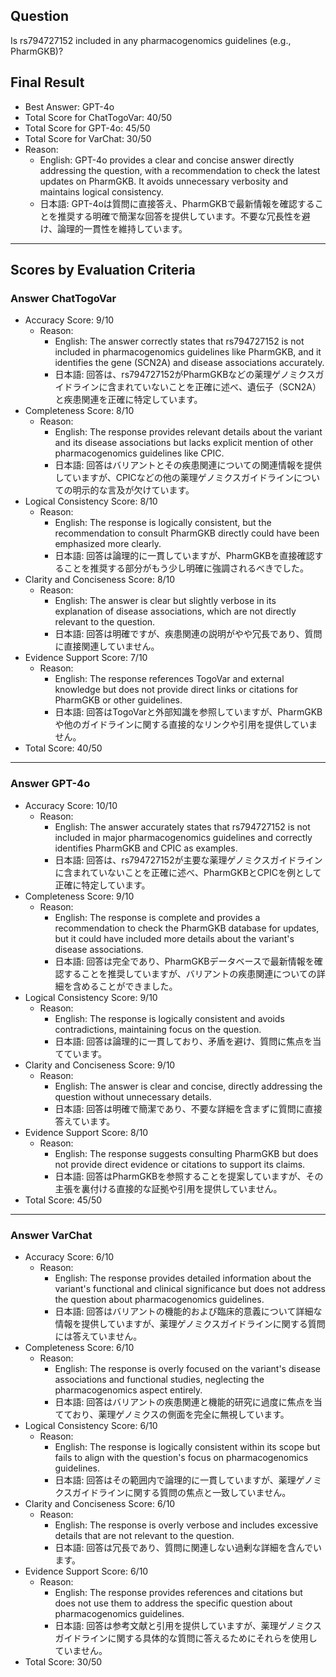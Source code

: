 ## Question

Is rs794727152 included in any pharmacogenomics guidelines (e.g., PharmGKB)?

## Final Result

- Best Answer: GPT-4o
- Total Score for ChatTogoVar: 40/50
- Total Score for GPT-4o: 45/50
- Total Score for VarChat: 30/50
- Reason:
  - English: GPT-4o provides a clear and concise answer directly addressing the question, with a recommendation to check the latest updates on PharmGKB. It avoids unnecessary verbosity and maintains logical consistency.
  - 日本語: GPT-4oは質問に直接答え、PharmGKBで最新情報を確認することを推奨する明確で簡潔な回答を提供しています。不要な冗長性を避け、論理的一貫性を維持しています。

---

## Scores by Evaluation Criteria

### Answer ChatTogoVar
- Accuracy Score: 9/10
  - Reason: 
    - English: The answer correctly states that rs794727152 is not included in pharmacogenomics guidelines like PharmGKB, and it identifies the gene (SCN2A) and disease associations accurately.
    - 日本語: 回答は、rs794727152がPharmGKBなどの薬理ゲノミクスガイドラインに含まれていないことを正確に述べ、遺伝子（SCN2A）と疾患関連を正確に特定しています。
- Completeness Score: 8/10
  - Reason: 
    - English: The response provides relevant details about the variant and its disease associations but lacks explicit mention of other pharmacogenomics guidelines like CPIC.
    - 日本語: 回答はバリアントとその疾患関連についての関連情報を提供していますが、CPICなどの他の薬理ゲノミクスガイドラインについての明示的な言及が欠けています。
- Logical Consistency Score: 8/10
  - Reason: 
    - English: The response is logically consistent, but the recommendation to consult PharmGKB directly could have been emphasized more clearly.
    - 日本語: 回答は論理的に一貫していますが、PharmGKBを直接確認することを推奨する部分がもう少し明確に強調されるべきでした。
- Clarity and Conciseness Score: 8/10
  - Reason: 
    - English: The answer is clear but slightly verbose in its explanation of disease associations, which are not directly relevant to the question.
    - 日本語: 回答は明確ですが、疾患関連の説明がやや冗長であり、質問に直接関連していません。
- Evidence Support Score: 7/10
  - Reason: 
    - English: The response references TogoVar and external knowledge but does not provide direct links or citations for PharmGKB or other guidelines.
    - 日本語: 回答はTogoVarと外部知識を参照していますが、PharmGKBや他のガイドラインに関する直接的なリンクや引用を提供していません。
- Total Score: 40/50

---

### Answer GPT-4o
- Accuracy Score: 10/10
  - Reason: 
    - English: The answer accurately states that rs794727152 is not included in major pharmacogenomics guidelines and correctly identifies PharmGKB and CPIC as examples.
    - 日本語: 回答は、rs794727152が主要な薬理ゲノミクスガイドラインに含まれていないことを正確に述べ、PharmGKBとCPICを例として正確に特定しています。
- Completeness Score: 9/10
  - Reason: 
    - English: The response is complete and provides a recommendation to check the PharmGKB database for updates, but it could have included more details about the variant's disease associations.
    - 日本語: 回答は完全であり、PharmGKBデータベースで最新情報を確認することを推奨していますが、バリアントの疾患関連についての詳細を含めることができました。
- Logical Consistency Score: 9/10
  - Reason: 
    - English: The response is logically consistent and avoids contradictions, maintaining focus on the question.
    - 日本語: 回答は論理的に一貫しており、矛盾を避け、質問に焦点を当てています。
- Clarity and Conciseness Score: 9/10
  - Reason: 
    - English: The answer is clear and concise, directly addressing the question without unnecessary details.
    - 日本語: 回答は明確で簡潔であり、不要な詳細を含まずに質問に直接答えています。
- Evidence Support Score: 8/10
  - Reason: 
    - English: The response suggests consulting PharmGKB but does not provide direct evidence or citations to support its claims.
    - 日本語: 回答はPharmGKBを参照することを提案していますが、その主張を裏付ける直接的な証拠や引用を提供していません。
- Total Score: 45/50

---

### Answer VarChat
- Accuracy Score: 6/10
  - Reason: 
    - English: The response provides detailed information about the variant's functional and clinical significance but does not address the question about pharmacogenomics guidelines.
    - 日本語: 回答はバリアントの機能的および臨床的意義について詳細な情報を提供していますが、薬理ゲノミクスガイドラインに関する質問には答えていません。
- Completeness Score: 6/10
  - Reason: 
    - English: The response is overly focused on the variant's disease associations and functional studies, neglecting the pharmacogenomics aspect entirely.
    - 日本語: 回答はバリアントの疾患関連と機能的研究に過度に焦点を当てており、薬理ゲノミクスの側面を完全に無視しています。
- Logical Consistency Score: 6/10
  - Reason: 
    - English: The response is logically consistent within its scope but fails to align with the question's focus on pharmacogenomics guidelines.
    - 日本語: 回答はその範囲内で論理的に一貫していますが、薬理ゲノミクスガイドラインに関する質問の焦点と一致していません。
- Clarity and Conciseness Score: 6/10
  - Reason: 
    - English: The response is overly verbose and includes excessive details that are not relevant to the question.
    - 日本語: 回答は冗長であり、質問に関連しない過剰な詳細を含んでいます。
- Evidence Support Score: 6/10
  - Reason: 
    - English: The response provides references and citations but does not use them to address the specific question about pharmacogenomics guidelines.
    - 日本語: 回答は参考文献と引用を提供していますが、薬理ゲノミクスガイドラインに関する具体的な質問に答えるためにそれらを使用していません。
- Total Score: 30/50